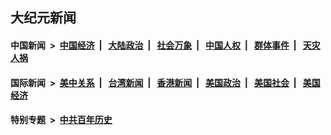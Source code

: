 ## 大纪元新闻

#### 中国新闻 &nbsp;>&nbsp; [中国经济](indexes/ncid283/README.md?04260445) &nbsp;| &nbsp; [大陆政治](indexes/ncid277/README.md?04260445) &nbsp;| &nbsp; [社会万象](indexes/ncid282/README.md?04260445) &nbsp;| &nbsp; [中国人权](indexes/ncid278/README.md?04260445) &nbsp;| &nbsp; [群体事件](indexes/ncid279/README.md?04260445) &nbsp;| &nbsp; [天灾人祸](indexes/ncid280/README.md?04260445)

#### 国际新闻 &nbsp;>&nbsp; [美中关系](indexes/nf1412576/README.md?04260445) &nbsp;| &nbsp; [台湾新闻](indexes/ncid1349361/README.md?04260445) &nbsp;| &nbsp; [香港新闻](indexes/ncid1349362/README.md?04260445) &nbsp;| &nbsp; [美国政治](indexes/ncid1078159/README.md?04260445) &nbsp;| &nbsp; [美国社会](indexes/ncid1078160/README.md?04260445) &nbsp;| &nbsp; [美国经济](indexes/ncid1078158/README.md?04260445)

#### 特别专题 &nbsp;>&nbsp; [中共百年历史](https://github.com/epoch-news/epoch-special/blob/master/README.md?04260445)  
